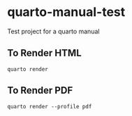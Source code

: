 # quarto-manual-test
Test project for a quarto manual

## To Render HTML
`quarto render`

## To Render PDF
`quarto render --profile pdf`
